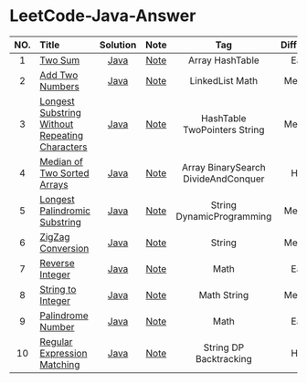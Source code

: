 # LeetCode-Java-Answer

| NO.  | Title                                    					| Solution 								 | Note        		| Tag                                      	| Difficulty      		|
| :---:| :--------------------------------------------------------  | :-------------------------------------:| :--------------: | :----------------------------------------:| :-------------------:	|
| 1    | [Two Sum][T0001]                         					| [Java][SJ0001]                      	 | [Note][N0001]	| Array	HashTable							| Easy					|
| 2    | [Add Two Numbers][T0002]                 					| [Java][SJ0002]                      	 | [Note][N0002]	| LinkedList Math							| Medium				|
| 3    | [Longest Substring Without Repeating Characters][T0003]    | [Java][SJ0003]                      	 | [Note][N0003]	| HashTable TwoPointers String				| Medium				|
| 4    | [Median of Two Sorted Arrays][T0004]  						| [Java][SJ0004]                      	 | [Note][N0004]	| Array BinarySearch DivideAndConquer		| Hard					|
| 5    | [Longest Palindromic Substring][T0005]  					| [Java][SJ0005]                      	 | [Note][N0005]	| String DynamicProgramming					| Medium				|
| 6    | [ZigZag Conversion][T0006]  								| [Java][SJ0006]                      	 | [Note][N0006]	| String 									| Medium				|
| 7    | [Reverse Integer][T0007]  									| [Java][SJ0007]                      	 | [Note][N0007]	| Math 										| Easy					|
| 8    | [String to Integer][T0008]  								| [Java][SJ0008]                      	 | [Note][N0008]	| Math String								| Medium				|
| 9    | [Palindrome Number][T0009]  								| [Java][SJ0009]                      	 | [Note][N0009]	| Math 										| Easy					|
| 10   | [Regular Expression Matching][T0010]  						| [Java][SJ0010]                      	 | [Note][N0010]	| String DP Backtracking					| Hard					|







[T0001]: https://leetcode.com/problems/two-sum/description/
[SJ0001]: https://github.com/str818/LeetCode/blob/master/1_TwoSum/TwoSum.java
[N0001]: https://str818.github.io//blog/leetcode-1-two-sum.html

[T0002]: https://leetcode.com/problems/add-two-numbers/description/
[SJ0002]: https://github.com/str818/LeetCode/blob/master/2_AddTwoNumber/AddTwoNumber.java
[N0002]: https://str818.github.io/blog/leetcode-2-add-two-number.html

[T0003]: https://leetcode.com/problems/longest-substring-without-repeating-characters/description/
[SJ0003]: https://github.com/str818/LeetCode/blob/master/3_LongestSubstringWithoutRepeatingCharacters/LongestSubstringWithoutRepeatingCharacters.java
[N0003]: https://str818.github.io/blog/leetcode-3-longest-substring.html

[T0004]: https://leetcode.com/problems/median-of-two-sorted-arrays/description/
[SJ0004]: https://github.com/str818/LeetCode/blob/master/4_MedianOfTwoSortedArrays/MedianOfTwoSortedArrays.java
[N0004]: https://str818.github.io/blog/leetcode-4-median-of-two-sorted-arrays.html

[T0005]: https://leetcode.com/problems/longest-palindromic-substring/description/
[SJ0005]: https://github.com/str818/LeetCode/blob/master/5_LongestPalindromicSubstring/LongestPalindromicSubstring.java
[N0005]: https://str818.github.io/blog/leetcode-5-longest-palindromic-substring.html

[T0006]: https://leetcode.com/problems/zigzag-conversion/description/
[SJ0006]: https://github.com/str818/LeetCode/blob/master/6_ZigZagConversion/ZigZagConversion.java
[N0006]: https://str818.github.io/blog/leetcode-6-zigzag-conversion.html

[T0007]: https://leetcode.com/problems/reverse-integer/description/
[SJ0007]: https://github.com/str818/LeetCode/blob/master/7_ReverseInteger/ReverseInteger.java
[N0007]: https://str818.github.io/blog/leetcode-7-reverse-integer.html

[T0008]: https://leetcode.com/problems/string-to-integer-atoi/description/
[SJ0008]: https://github.com/str818/LeetCode/blob/master/8_StringToInteger/StringToInteger.java
[N0008]: https://str818.github.io/blog/leetcode-8-string-to-integer.html

[T0009]: https://leetcode.com/problems/palindrome-number/description/
[SJ0009]: https://github.com/str818/LeetCode/blob/master/9_PalindromeNumber/PalindromeNumber.java
[N0009]: https://str818.github.io/blog/leetcode-9-palindrome-number.html

[T0010]: https://leetcode.com/problems/regular-expression-matching/description/
[SJ0010]: https://github.com/str818/LeetCode/blob/master/10_RegularExpressionMatching/RegularExpressionMatching.java
[N0010]: https://str818.github.io/blog/leetcode-10-regular-expression-matching.html

